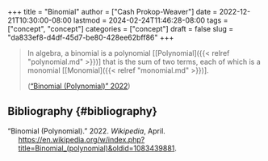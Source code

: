 +++
title = "Binomial"
author = ["Cash Prokop-Weaver"]
date = 2022-12-21T10:30:00-08:00
lastmod = 2024-02-24T11:46:28-08:00
tags = ["concept", "concept"]
categories = ["concept"]
draft = false
slug = "da833ef8-d4df-45d7-be80-428ee62bff86"
+++

> In algebra, a binomial is a polynomial [[Polynomial]({{< relref "polynomial.md" >}})] that is the sum of two terms, each of which is a monomial [[Monomial]({{< relref "monomial.md" >}})].
>
> (<a href="#citeproc_bib_item_1">“Binomial (Polynomial)” 2022</a>)


## Bibliography {#bibliography}

<style>.csl-entry{text-indent: -1.5em; margin-left: 1.5em;}</style><div class="csl-bib-body">
  <div class="csl-entry"><a id="citeproc_bib_item_1"></a>“Binomial (Polynomial).” 2022. <i>Wikipedia</i>, April. <a href="https://en.wikipedia.org/w/index.php?title=Binomial_(polynomial)&oldid=1083439881">https://en.wikipedia.org/w/index.php?title=Binomial_(polynomial)&#38;oldid=1083439881</a>.</div>
</div>
